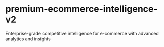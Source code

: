 # premium-ecommerce-intelligence-v2
Enterprise-grade competitive intelligence for e-commerce with advanced analytics and insights
